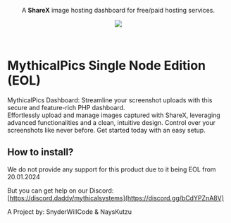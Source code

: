<p align="center">A <strong>ShareX</strong> image hosting dashboard for free/paid hosting services.</p><p align="center"><img src="https://img.shields.io/badge/Made%20with-PHP-3F51B5" /></p><br>

# MythicalPics Single Node Edition (EOL)
MythicalPics Dashboard: Streamline your screenshot uploads with this secure and feature-rich PHP dashboard.  
Effortlessly upload and manage images captured with ShareX, leveraging advanced functionalities and a clean, intuitive design. Control over your screenshots like never before. Get started today with an easy setup.

## How to install?
We do not provide any support for this product due to it being EOL from 20.01.2024

But you can get help on our Discord:
[https://discord.daddy/mythicalsystems](https://discord.gg/bCdYPZnA8V)

A Project by: SnyderWillCode & NaysKutzu
